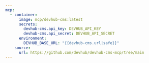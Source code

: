 ```yaml
---
mcp:
  - container:
      image: mcp/devhub-cms:latest
      secrets:
        devhub-cms.api_key: DEVHUB_API_KEY
        devhub-cms.api_secret: DEVHUB_API_SECRET
      environment:
        DEVHUB_BASE_URL: "{{devhub-cms.url|safe}}"
    source:
      url: https://github.com/devhub/devhub-cms-mcp/tree/main
---
```

